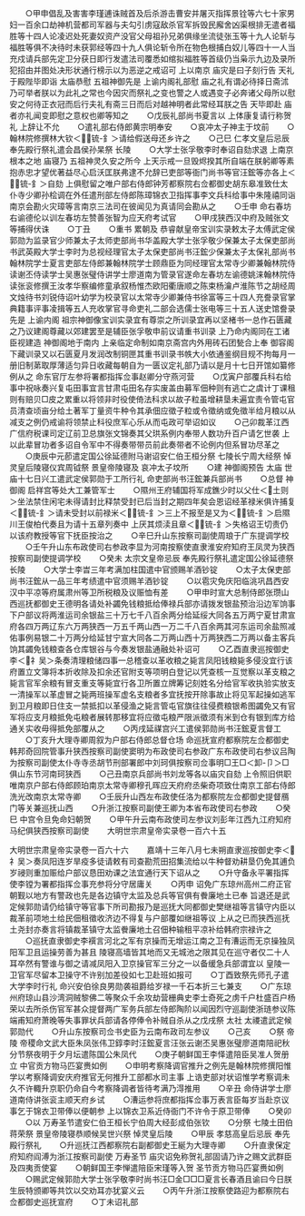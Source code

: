 <!-- { "loadSidebar": true } -->
　　○甲申倡乱及害害李瑾逋诛贼首及后杀游击曹安并屠灭指挥景铨等六七十家男妇一百余口劫神机营都司军器与夫勾引虏寇敌杀官军拆毁民廨舍凶渠根排无遣者福胜等十四人论凌迟处死妻奴资产没官父母祖孙兄弟俱缘坐流徒张玉等十九人论斩与福胜等俱不决待时未获郭经等四十九人俱论斩令所在物色根捕白奴儿等四十一人当充戍请兵部先定卫分获日即行发遣法司覆悉如绾拟福胜等首级仍当枭示九边及录所犯招由并图处决形状通行榜示以为恶逆之戒诏可  上以南京  庙灾是曰子刻行告  天礼于殿陛毕即诣  太庙恭慰  五祖神御先是  上谕内阁礼部慰  庙之礼有谓必待择日斋沭乃可举者朕以为此礼之常也今因灾而祭礼之变也警之人或遇变子必奔诸父母所以慰安之何待正衣冠而后行夫礼有斋三日而后对越神明者此常经耳朕之告  天毕即赴  庙者亦礼闻变即慰之意权也卿等知之
　　○戊辰礼部尚书夏言以  上体康复请行称贺礼  上辞让不允
　　○遣礼部右侍郎黄宗明奉安
　　○哀冲太子神主于坟前
　　○翰林院修撰林大钦＜锍-釒＞请给假送母还乡许之
　　○己巳  仁孝文皇后忌辰  奉先殿行祭礼遣会昌侯孙杲祭  长陵
　　○大学士张孚敬李时奉诏自劾求退  上南京根本之地  庙寝乃  五祖神灵久安之所今  上天示戒一旦毁烬揆其所自端在朕躬卿等素抱赤忠才望优著益尽心启沃匡朕弗逮不允辞已吏部等衙门尚书等官汪鋐等亦各上＜锍-釒＞自劾  上俱慰留之唯户部右侍郎钟芳都察院右佥都御史胡东皋准致仕太仆寺少卿孙桧调在外任遣刑部左侍郎陈璋锦衣卫指挥事李文兵科给事中朱隆禧同诣南京会勘火灾璋等言南京三法司在彼闻见为真请同会勘从之
　　○壬申  命右春坊右谕德伦以训左春坊左赞善张智为应天府考试官
　　○甲戌狭西汉中府及贼张文等捕得伏诛
　　○丁丑
　　○重书  累朝及  恭睿献皇帝宝训实录敕太子太傅武定侯郭勋为监录官少师兼太子太师吏部尚书华盖殿大学士张孚敬少保兼太子太保吏部尚书武英殿大学士李时为总视经理官太子太保吏部尚书汪鋐少保兼太子太保礼部尚书翰林院学士夏言吏部左侍郎兼翰林院学士顾鼎臣为同经理官太常寺少卿兼翰林院侍读谢丕侍读学士吴惠张璧侍讲学士廖道南为管录官遂命左春坊左谕德姚涞翰林院侍读张衮修撰王汝孝华察编修童承叙杨惟杰欧阳衢唐顺之陈束杨瀹卢淮陈节之胡经周文烛待书刘锐侍诏叶幼学为校录官以太常寺少卿兼侍书徐富等三十四人充誊录官掌典籍事评事凌揖等五人充收掌官寻命吏礼二部会选儒士张电等三十五人送史馆誊录先是  上谕内阁  祖宗神御像宝训实录宜有尊崇之所训录宜再以坚楮书一总作石匮藏之乃议建阁尊藏以郊建罢至是辅臣张孚敬申前议请重书训录  上乃命内阁同在工诸臣视建造  神御阁地于南内  上亲临定命制如南京斋宫内外用砖石团甃合上奉  御容阁下藏训录又以石匮夏月发润改制铜匣其重书训录书帙大小依通鉴纲目规不拘每月一册旧制苐取厚薄适匀异日收藏每朝自为一匮议定礼部乃请以是月十七日开馆如纂修例从之  命东官厅左参将署都指挥佥事赵卿分守燕河营
　　○戊寅户部覆兵科右给事中祝咏奏兴复屯田事宜言甘肃屯田名存实废盖由募军佃种则有逃亡之虞计丁课租则有赔贝□皮之累重以将领非时役使倚法科求以故子粒虽增耕垦未遍宜责令管屯官员清查顷亩分给土著军丁量资牛种令其承佃应徵子粒或令徵纳或免徵半给月粮以从减支之例仍戒谕将领禁止科役庶军心乐从而屯政可举诏如议
　　○己卯裁革江西广信府税课司定辽前卫总旗张文锦奏其父珙系例内奉带人数功升百户请乞世袭  上以此辈冒功者多诏自令军中不得奏带带员前此奏带者不论例内但系冒功尽革之
　　○庚辰中元莭遣定国公徐延德附马谢诏安仁伯王桓分祭  七陵长宁周大经祭  悼灵皇后陵寝仪宾周钺祭  景皇帝陵寝及  哀冲太子坟所
　　○建  神御阁预告  太庙  世庙十七日兴工遣武定侯郭勋于工所行礼  命吏部尚书汪鋐兼兵部尚书
　　○总督  神御阁  启祥宫等处大工兼管军士
　　○隰州王府辅国将军成鐎少时以父仕＜土则＞坐法禁住闲宅未得请封比释禁受封已后当封之期四年矣会恩诏经革禄米俱许捕复＜锍-釒＞请未受封以前禄米＜锍-釒＞三上不报至是又为＜锍-釒＞启隰川王俊柏代奏且为请十五章列奏中  上厌其烦渎且章＜锍-釒＞失格诏王切责仍以该府教授等官下抚臣按治之
　　○辛巳升山东按察司副使周琅于广东提调学校
　　○壬午升山东布政使司右参政李显为河南按察使直隶淮安府知府王凤灵为狭西按察司副使提调学校
　　○癸未  太宗文皇帝忌辰  奉先殿行祭礼遣定国公徐延德祭  长陵
　　○大学士李旹三年考满加柱国遣中官颁赐羊酒钞锭
　　○太子太保吏部尚书汪鋐从一品三年考绩遣中官须赐羊酒钞锭
　　○以雹灾免庆阳临洮巩昌西安汉中平凉等府属肃州等卫所税粮及议赈恤有差
　　○甲申时宣大总制侍郎张瓒山西巡抚都御史王德明各请处补蠲免钱粮抵给俸禄兵部亦请拨发银盐预治沿边军饷事下户部议将两淮运司余银盐三十万七千八百余两分给延绥大同各五万两宁夏甘肃宣府各四万两辽东六万两狭西一万五千两山西一万二千八百余两其河东运司余盐照减佑事例易银二十万两分给延甘宁宣大同各二万两山西十万两狭西二万两以备主客兵饷其蠲免钱粮查各仓库银谷与今奏发银盐通融处补诏可
　　○乙酉直隶巡按御史李＜礻吴＞条奏清理粮储四事一总稽查以革收粮之毙言凤阳钱粮毙多侵没宜行该府置立文簿将本折收除及扣余还官附支等项明白登记以凭查核一互觉察以革支粮之毙言官军余粮有冒支重支等毙宜行各卫所置立牌筹记刻姓名分给官军收执验实放支一清操军以革虚冒之毙两班操军虚名支粮者多宜抚按开除事故止将见军起操如逃军到卫月粮即日住支一禁抵扣以革侵渔之毙言管屯官旗往往侵费粮银希图蠲免又有官军将应支月粮抵免屯粮者展转那移宜将应徵屯粮严限派徵须有米到仓有银到库方给通关实收毋得抵免部覆从之
　　○丙戌延禖宫兴工遣侯郭勋尚书汪鋐夏言督工
　　○丁亥升大理寺卿周叙为户部右侍郎总督仓场  命巡抚宣府都察院左佥都御史韩邦奇回院管事升狭西按察司副使窦明为布政使司右参政广东布政使司右参议吕陶为按察司副使太仆寺寺丞胡节刑部署郎中刘珂俱按察司佥事明□王□＜卸-卩＞□俱山东节河南珂狭西
　　○己丑南京兵部尚书刘龙等各以庙灾自劾  上令照旧供职唯南京户部右侍郎顾珀南京太常寺卿穆孔晖应天府府丞柴奇项致仕南京工部右侍郎洗光改南京太常寺卿
　　○壬辰升山西左布政使任洛为都察院左佥都御史提督鴈门等关兼巡抚山西
　　○升浙江按察司副使王卿为本省布政使司右参政
　　○癸巳  中宫令旦免命妇朝贺
　　○甲午升云南布政使司左参议刘彭年江西九江府知府马纪俱狭西按察司副使
　　大明世宗肃皇帝实录卷一百六十五


大明世宗肃皇帝实录卷一百六十六
　　嘉靖十三年八月七未朔直隶巡按御史李＜礻吴＞奏凤阳连岁旱疫多徒请敕有司查勘荒田招集流给以牛种督劝耕垦仍免其逋负岁祲则重加赈给户部议恳田劝课之法宜通行天下诏从之
　　○升守备永平署指挥使李镗为署都指挥佥事充参将分守居庸关
　　○丙申  诏免广东琼州高州二府正官朝觐以地方有警政也先是各边镇守太监及总兵等官俱有餋廉地土已奉  旨退还是武定候郭勋请仍给镇守等官事下所司勘报乃是巡抚大同都御史樊继祖等言镇守内臣以裁革前项地土给民佃租徵收济边不得复与户部覆如继祖等议  上从之已而狭西巡抚土尧封亦奏言将镇裁革镇守太监餋廉地土召佃种输租平凉补给韩府宗禄许之
　　○巡抚直隶御史李襈言河北之军有京操而无增运江南之卫有漕运而无京操独凤阳军卫且运操劳善为甚且  陵寝高墙皆其地而又无城池之限其见在巡守者仅二十人耳卒然有警谁与御之请减凤阳入卫京操官军三分之一以备缓急兵部谓宜以  皇陵一卫官军尽留本卫操守不许别加差役如七卫赴班如报可
　　○丁酉致祭先师孔子遣大学李时行礼  命兴安伯徐良男勋袭祖爵给岁禄一千石本折三七兼支
　　○广东琼州府琼山县沙湾洞贼黎佛二等聚众千余攻劫营栅典史李士奇死之虏千户杜盛百户杨荣以去所杀伤官军甚众提督两广军务兵部左侍郎陶阶以闻因烈守巡副使浙琏参议陈端甫知府萧晚等失事罪状兵部请各停俸令补贼自杀从之戊戌祭  太社  太禝遣武定候郭勋代
　　○升山东按察司佥书史臣为云南布政司左参议
　　○己亥
　　○祭  帝陵  帝稷命文武大臣朱凤张伟卫錞李时汪鋐夏言汪张云谢丕吴惠张璧廖道南陪祀秋分节祭夜明于夕月坛遣陈国公朱凤代
　　○庚子朝鲜国王李怿遣陪臣吴准人贺册立  中官贡方物马匹宴赉如例
　　○申明考察降调官推升之例先是翰林院修撰阳惟学以考察降调安庆府推官无何推升工部都水司主事  上诰吏部对状诏惟学考察调未久不许輙升京职仍命自今考察降调者皆待考满乃淂推用
　　○辛丑  命侍讲学士廖道南侍讲张衮主顺天府乡试
　　○漕运参将庶都指挥佥事万表言臣每岁当赴京议事乞于锦衣卫带俸以便朝参  上以锦衣卫系近侍衙门不许令于原卫带俸
　　○癸卯
　　○以  万寿圣节遣安仁伯王桓长宁伯周大经彭成伯张钦
　　○分祭  七陵土田伯蒋荣祭  景皇帝陵寝恭顺候吴世兴祭  悼灵皇后陵
　　○甲辰  孝慈高皇后忌辰  奉先殿行祭礼
　　○升巡抚江西都察院右副都御史王綖为大理寺卿
　　○升直隶保定府知府阎溥为浙江按察司副使  万寿圣节  庙灾诏免称贺礼部固请乃许之赐文武群臣及四夷贡使宴
　　○朝鲜国王李惮遣陪臣宋瑾等入贺  圣节贡方物马匹宴赉如例
　　○赐武定候郭勋大学士张孚敬李时尚书汪□金□□□夏言长春酒且谕曰今日朕生辰特颁卿等共饮以交劝耳亦犹宴义云
　　○丙午升浙江按察使路迎为都察院右佥都御史巡抚宣府
　　○丁未诏礼部
